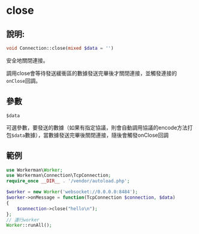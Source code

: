 # close
## 說明:
```php
void Connection::close(mixed $data = '')
```

安全地關閉連接。

調用close會等待發送緩衝區的數據發送完畢後才關閉連接，並觸發連接的```onClose```回調。

## 參數

 ``` $data ```

可選參數，要發送的數據（如果有指定協議，則會自動調用協議的encode方法打包```$data```數據），當數據發送完畢後關閉連接，隨後會觸發onClose回調


## 範例

```php
use Workerman\Worker;
use Workerman\Connection\TcpConnection;
require_once __DIR__ . '/vendor/autoload.php';

$worker = new Worker('websocket://0.0.0.0:8484');
$worker->onMessage = function(TcpConnection $connection, $data)
{
    $connection->close("hello\n");
};
// 運行worker
Worker::runAll();
```
